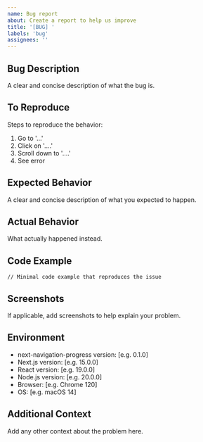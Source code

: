 ```yaml
---
name: Bug report
about: Create a report to help us improve
title: '[BUG] '
labels: 'bug'
assignees: ''
---
```


## Bug Description
A clear and concise description of what the bug is.

## To Reproduce
Steps to reproduce the behavior:
1. Go to '...'
2. Click on '....'
3. Scroll down to '....'
4. See error

## Expected Behavior
A clear and concise description of what you expected to happen.

## Actual Behavior
What actually happened instead.

## Code Example
```tsx
// Minimal code example that reproduces the issue
```

## Screenshots
If applicable, add screenshots to help explain your problem.

## Environment
- next-navigation-progress version: [e.g. 0.1.0]
- Next.js version: [e.g. 15.0.0]
- React version: [e.g. 19.0.0]
- Node.js version: [e.g. 20.0.0]
- Browser: [e.g. Chrome 120]
- OS: [e.g. macOS 14]

## Additional Context
Add any other context about the problem here.
